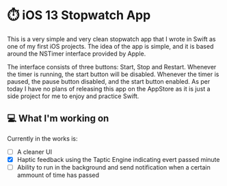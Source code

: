 # :stopwatch: iOS 13 Stopwatch App

This is a very simple and very clean stopwatch app that I wrote in Swift as one of my first iOS projects. The idea of the app is simple, and it is based around the NSTimer interface provided by Apple. 

The interface consists of three buttons: Start, Stop and Restart. Whenever the timer is running, the start button will be disabled. Whenever the timer is paused, the pause button disabled, and the start button enabled.
As per today I have no plans of releasing this app on the AppStore as it is just a side project for me to enjoy and practice Swift.

## :computer: What I'm working on
Currently in the works is:
- [ ] A cleaner UI
- [x] Haptic feedback using the Taptic Engine indicating evert passed minute
- [ ] Ability to run in the background and send notification when a certain ammount of time has passed
